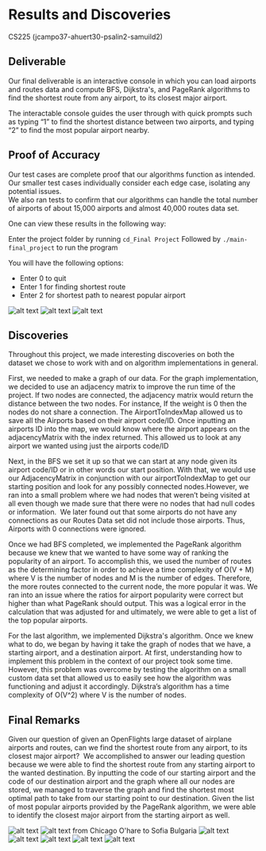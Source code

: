 
# Results and Discoveries
CS225 (jcampo37-ahuert30-psalin2-samuild2) 

## Deliverable
Our final deliverable is an interactive console in which you can load airports and routes data and compute BFS, Dijkstra's, and PageRank algorithms to find the shortest route from any airport, to its closest major airport.

The interactable console guides the user through with quick prompts such as typing “1” to find the shortest distance between two airports, and typing “2” to find the most popular airport nearby. 

## Proof of Accuracy
Our test cases are complete proof that our algorithms function as intended.  
Our smaller test cases individually consider each edge case, isolating any potential issues.  
We also ran tests to confirm that our algorithms can handle the total number of airports of about 15,000 airports and almost 40,000 routes data set. 

One can view these results in the following way:

Enter the project folder by running `cd_Final Project`
Followed by `./main-final_project` to run the program

You will have the following options: 
* Enter 0 to quit
* Enter 1 for finding shortest route
* Enter 2 for shortest path to nearest popular airport



![alt text](https://github-dev.cs.illinois.edu/cs225-fa21/jcampo37-ahuert30-psalin2-samuild2/blob/main/fp1.png)
![alt text](https://github-dev.cs.illinois.edu/cs225-fa21/jcampo37-ahuert30-psalin2-samuild2/blob/main/fp2.png)
![alt text](https://github-dev.cs.illinois.edu/cs225-fa21/jcampo37-ahuert30-psalin2-samuild2/blob/main/fp3.png)

  
## Discoveries
Throughout this project, we made interesting discoveries on both the dataset we chose to work with and on algorithm implementations in general.  

First, we needed to make a graph of our data. For the graph implementation, we decided to use an adjacency matrix to improve the run time of the project. If two nodes are connected, the adjacency matrix would return the distance between the two nodes. For instance, If the weight is 0 then the nodes do not share a connection.​ The AirportToIndexMap allowed us to save all the Airports based on their airport code/ID. Once inputting an airports ID into the map, we would know where the airport appears on the adjacencyMatrix with the index returned.  This allowed us to look at any airport we wanted using just the airports code/ID 

Next, in the BFS we set it up so that we can start at any node given its airport code/ID or in other words our start position. ​With that, we would use our AdjacencyMatrix in conjunction with our airportToIndexMap to get our starting position and look for any possibly connected nodes.​ However, we ran into a small problem where we had nodes that weren’t being visited at all even though we made sure that there were no nodes that had null codes or information. ​ We later found out that some airports do not have any connections as our Routes Data set did not include those airports.  Thus,  Airports with 0 connections were ignored.​

Once we had BFS completed, we implemented the PageRank algorithm because we knew that we wanted to have some way of ranking the popularity of an airport.​ To accomplish this, we used the number of routes as the determining factor in order to achieve a time complexity of O(V + M) where V is the number of nodes and M is the number of edges. Therefore, the more routes connected to the current node, the more popular it was. ​We ran into an issue where the ratios for airport popularity were correct but higher than what PageRank should output. This was a logical error in the calculation that was adjusted for and ultimately, we were able to get a list of the top popular airports.​

For the last algorithm, we implemented Dijkstra's algorithm. Once we knew what to do, we began by having it take the graph of nodes that we have, a starting airport, and a destination airport.​ At first, understanding how to implement this problem in the context of our project took some time. However, this problem was overcome by testing the algorithm on a small custom data set that allowed us to easily see how the algorithm was functioning and adjust it accordingly. ​Dijkstra’s algorithm has a time complexity of  O(V^2) where V is the number of nodes.


## Final Remarks
Given our question of given an OpenFlights large dataset of airplane airports and routes, can we find the shortest route from any airport, to its closest major airport?​
​
We accomplished to answer our leading question because we were able to find the shortest route from any starting airport to the wanted destination. By inputting the code of our starting airport and the code of our destination airport and the graph where all our nodes are stored, we managed to traverse the graph and find the shortest most optimal path to take from our starting point to our destination. Given the list of most popular airports provided by the PageRank algorithm, we were able to identify the closest major airport from the starting airport as well.




![alt text](https://github-dev.cs.illinois.edu/cs225-fa21/jcampo37-ahuert30-psalin2-samuild2/blob/main/fp1.png)
![alt text](https://github-dev.cs.illinois.edu/cs225-fa21/jcampo37-ahuert30-psalin2-samuild2/blob/main/fp2.png)
from Chicago O'hare to Sofia Bulgaria
![alt text](https://github-dev.cs.illinois.edu/cs225-fa21/jcampo37-ahuert30-psalin2-samuild2/blob/main/fp3.png)
![alt text](https://github-dev.cs.illinois.edu/cs225-fa21/jcampo37-ahuert30-psalin2-samuild2/blob/main/fp4.png)
![alt text](https://github-dev.cs.illinois.edu/cs225-fa21/jcampo37-ahuert30-psalin2-samuild2/blob/main/fp5.png)
![alt text](https://github-dev.cs.illinois.edu/cs225-fa21/jcampo37-ahuert30-psalin2-samuild2/blob/main/fp6.png)
![alt text](https://github-dev.cs.illinois.edu/cs225-fa21/jcampo37-ahuert30-psalin2-samuild2/blob/main/fp7.png)
​
